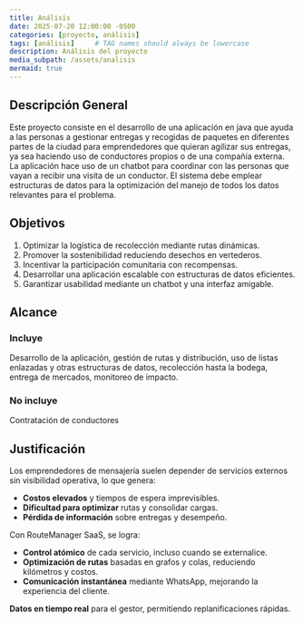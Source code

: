 ```yaml
---
title: Análisis
date: 2025-07-20 12:00:00 -0500
categories: [proyecto, análisis]
tags: [análisis]     # TAG names should always be lowercase
description: Análisis del proyecto
media_subpath: /assets/analisis
mermaid: true
---
```

## Descripción General

Este proyecto consiste en el desarrollo de una aplicación en java que ayuda a las personas a gestionar
entregas y recogidas de paquetes en diferentes partes de la ciudad para emprendedores que quieran agilizar sus
entregas, ya sea haciendo uso de conductores propios o de una compañía externa. La aplicación hace uso de un
chatbot para coordinar con las personas que vayan a recibir una visita de un conductor. El sistema debe
emplear estructuras de datos para la optimización del manejo de todos los datos relevantes para el problema. 


## Objetivos

1. Optimizar la logística de recolección mediante rutas dinámicas. 
2. Promover la sostenibilidad reduciendo desechos en vertederos. 
3. Incentivar la participación comunitaria con recompensas. 
4. Desarrollar una aplicación escalable con estructuras de datos eficientes. 
5. Garantizar usabilidad mediante un chatbot y una interfaz amigable.

## Alcance

### Incluye

Desarrollo de la aplicación, gestión de rutas y distribución, uso de listas enlazadas y otras estructuras
de datos, recolección hasta la bodega, entrega de mercados, monitoreo de impacto.

### No incluye

Contratación de conductores

## Justificación

Los emprendedores de mensajería suelen depender de servicios externos sin visibilidad operativa, lo que
genera: 

- **Costos elevados** y tiempos de espera imprevisibles. 
- **Dificultad para optimizar** rutas y consolidar cargas. 
- **Pérdida de información** sobre entregas y desempeño. 

Con RouteManager SaaS, se logra: 

- **Control atómico** de cada servicio, incluso cuando se externalice. 
- **Optimización de rutas** basadas en grafos y colas, reduciendo kilómetros y costos. 
- **Comunicación instantánea** mediante WhatsApp, mejorando la experiencia del cliente. 

**Datos en tiempo real** para el gestor, permitiendo replanificaciones rápidas.

